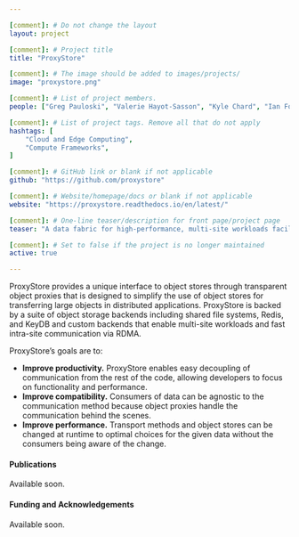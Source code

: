 ```yaml
---

[comment]: # Do not change the layout
layout: project

[comment]: # Project title
title: "ProxyStore"

[comment]: # The image should be added to images/projects/
image: "proxystore.png"

[comment]: # List of project members.
people: ["Greg Pauloski", "Valerie Hayot-Sasson", "Kyle Chard", "Ian Foster"]

[comment]: # List of project tags. Remove all that do not apply
hashtags: [
    "Cloud and Edge Computing",
    "Compute Frameworks",
]

[comment]: # GitHub link or blank if not applicable
github: "https://github.com/proxystore"

[comment]: # Website/homepage/docs or blank if not applicable
website: "https://proxystore.readthedocs.io/en/latest/"

[comment]: # One-line teaser/description for front page/project page
teaser: "A data fabric for high-performance, multi-site workloads facilited by transparent object proxies."

[comment]: # Set to false if the project is no longer maintained
active: true

---
```


ProxyStore provides a unique interface to object stores through transparent object proxies that is designed to simplify the use of object stores for transferring large objects in distributed applications.
ProxyStore is backed by a suite of object storage backends including shared file systems, Redis, and KeyDB and custom backends that enable multi-site workloads and fast intra-site communication via RDMA.

ProxyStore’s goals are to:
- **Improve productivity.** ProxyStore enables easy decoupling of communication from the rest of the code, allowing developers to focus on functionality and performance.
- **Improve compatibility.** Consumers of data can be agnostic to the communication method because object proxies handle the communication behind the scenes.
- **Improve performance.** Transport methods and object stores can be changed at runtime to optimal choices for the given data without the consumers being aware of the change.


#### Publications
<!-- List the full citations for each paper here with links to where to find it. -->
Available soon.

#### Funding and Acknowledgements
<!-- List any funding sources or other acknowledgements here otherwise remove -->
Available soon.

